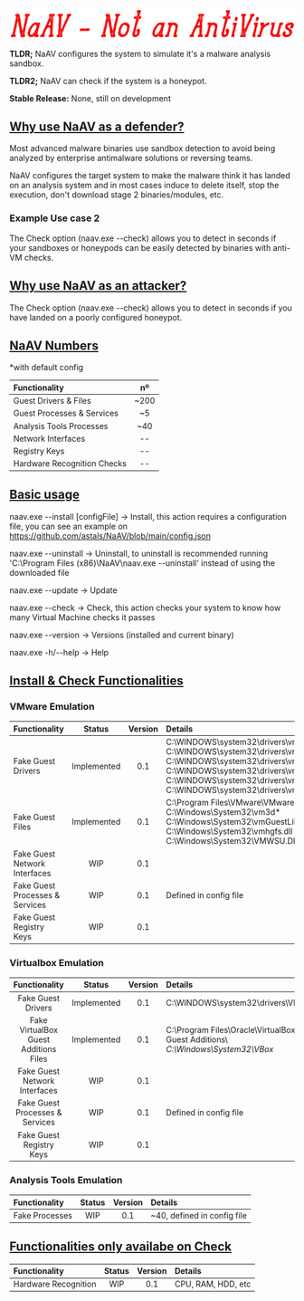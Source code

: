 <p align="center">
<img src="https://raw.githubusercontent.com/astals/NaAv/main/logo.png" />

**TLDR;** NaAV configures the system to simulate it's a malware analysis sandbox.

**TLDR2;** NaAV can check if the system is a honeypot.

**Stable Release:** None, still on development

## <ins>Why use NaAV as a defender?</ins>

Most advanced malware binaries use sandbox detection to avoid being analyzed by enterprise antimalware solutions or reversing teams.

NaAV configures the target system to make the malware think it has landed on an analysis system and in most cases induce to delete itself, stop the execution, don't download stage 2 binaries/modules, etc.

### Example Use case 2
The Check option (naav.exe --check) allows you to detect in seconds if your sandboxes or honeypods can be easily detected by binaries with anti-VM checks.

## <ins>Why use NaAV as an attacker?</ins>

The Check option (naav.exe --check) allows you to detect in seconds if you have landed on a poorly configured honeypot.

## <ins>NaAV Numbers</ins>
*with default config

|Functionality | nº |
|:-------------|:-------------:|
| Guest Drivers & Files | ~200 |
| Guest Processes & Services | ~5 |
| Analysis Tools Processes | ~40 |
| Network Interfaces | -- |
| Registry Keys | -- |
| Hardware Recognition Checks | -- |

## <ins>Basic usage</ins>
naav.exe --install [configFile] -> Install, this action requires a configuration file, you can see an example on https://github.com/astals/NaAV/blob/main/config.json

naav.exe --uninstall -> Uninstall, to uninstall is recommended running 'C:\\Program Files (x86)\\NaAV\\naav.exe --uninstall' instead of using the downloaded file

naav.exe --update -> Update

naav.exe --check -> Check, this action checks your system to know how many Virtual Machine checks it passes

naav.exe --version -> Versions (installed and current binary)

naav.exe -h/--help -> Help

## <ins>Install & Check Functionalities</ins>
### VMware Emulation
|Functionality | Status | Version | Details|
|:-------------|:-------------:|:-------------:|:-------------|
| Fake Guest Drivers | Implemented | 0.1 | C:\\WINDOWS\\system32\\drivers\\vm3dmp*<br> C:\\WINDOWS\\system32\\drivers\\vmhgfs.sys<br> C:\\WINDOWS\\system32\\drivers\\vmmouse.sys<br> C:\\WINDOWS\\system32\\drivers\\vmrawdsk.sys<br> C:\\WINDOWS\\system32\\drivers\\vmmemctl.sys<br> C:\\WINDOWS\\system32\\drivers\\vmusbmouse.sys|
| Fake Guest Files | Implemented | 0.1 |C:\\Program Files\\VMware\\VMware Tools\\* <br> C:\\Windows\\System32\\vm3d* <br> C:\\Windows\\System32\\vmGuestLib*<br> C:\\Windows\\System32\\vmhgfs.dll<br> C:\\Windows\\System32\\VMWSU.DLL|
| Fake Guest Network Interfaces | WIP | 0.1 | |
| Fake Guest Processes & Services| WIP | 0.1 | Defined in config file |
| Fake Guest Registry Keys | WIP | 0.1 | |

### Virtualbox Emulation
|Functionality | Status | Version | Details|
|:-------------:|:-------------:|:-------------:|:-------------|
| Fake Guest Drivers | Implemented | 0.1 | C:\\WINDOWS\\system32\\drivers\\VBox* |
| Fake VirtualBox Guest Additions Files| Implemented | 0.1 | C:\\Program Files\\Oracle\\VirtualBox Guest Additions\\*<br> C:\\Windows\\System32\\VBox*<br> |
| Fake Guest Network Interfaces | WIP | 0.1 | |
| Fake Guest Processes & Services| WIP | 0.1 | Defined in config file |
| Fake Guest Registry Keys | WIP | 0.1 | |

### Analysis Tools Emulation
|Functionality | Status | Version | Details|
|:-------------|:-------------:|:-------------:|:-------------|
| Fake Processes | WIP | 0.1 | ~40, defined in config file |

## <ins>Functionalities only availabe on Check</ins>

|Functionality | Status | Version | Details|
|:-------------|:-------------:|:-------------:|:-------------|
| Hardware Recognition | WIP | 0.1 | CPU, RAM, HDD, etc |
